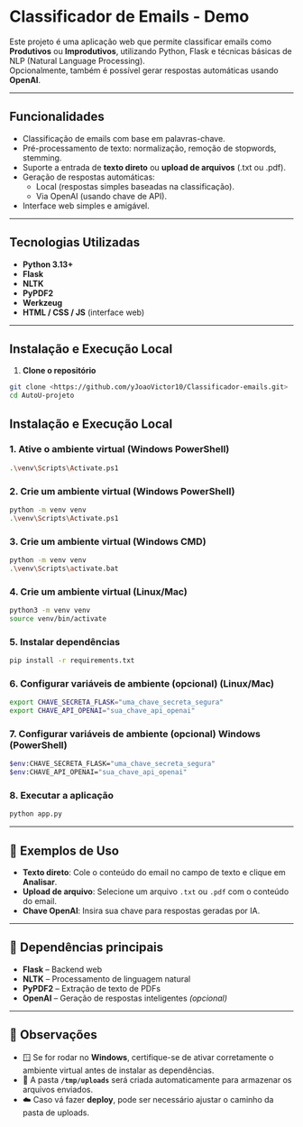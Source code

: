 # Classificador de Emails - Demo

Este projeto é uma aplicação web que permite classificar emails como **Produtivos** ou **Improdutivos**, utilizando Python, Flask e técnicas básicas de NLP (Natural Language Processing).  
Opcionalmente, também é possível gerar respostas automáticas usando **OpenAI**.

---

## Funcionalidades

- Classificação de emails com base em palavras-chave.
- Pré-processamento de texto: normalização, remoção de stopwords, stemming.
- Suporte a entrada de **texto direto** ou **upload de arquivos** (.txt ou .pdf).
- Geração de respostas automáticas:
  - Local (respostas simples baseadas na classificação).
  - Via OpenAI (usando chave de API).
- Interface web simples e amigável.

---

## Tecnologias Utilizadas

- **Python 3.13+**
- **Flask**
- **NLTK**
- **PyPDF2**
- **Werkzeug**
- **HTML / CSS / JS** (interface web)

---

## Instalação e Execução Local

1. **Clone o repositório**  
```bash
git clone <https://github.com/yJoaoVictor10/Classificador-emails.git>
cd AutoU-projeto
```

## Instalação e Execução Local

### 1. Ative o ambiente virtual (Windows PowerShell)
```bash
.\venv\Scripts\Activate.ps1
```

### 2. Crie um ambiente virtual (Windows PowerShell)
```bash
python -m venv venv
.\venv\Scripts\Activate.ps1
```


### 3. Crie um ambiente virtual (Windows CMD)
```bash
python -m venv venv
.\venv\Scripts\activate.bat
```

### 4. Crie um ambiente virtual (Linux/Mac)
```bash
python3 -m venv venv
source venv/bin/activate
```

### 5. Instalar dependências
```bash
pip install -r requirements.txt
```

### 6. Configurar variáveis de ambiente (opcional) (Linux/Mac)
```bash
export CHAVE_SECRETA_FLASK="uma_chave_secreta_segura"
export CHAVE_API_OPENAI="sua_chave_api_openai"
```

### 7. Configurar variáveis de ambiente (opcional) Windows (PowerShell)
```bash
$env:CHAVE_SECRETA_FLASK="uma_chave_secreta_segura"
$env:CHAVE_API_OPENAI="sua_chave_api_openai"
```

### 8. Executar a aplicação
```bash
python app.py
```
---
## 📝 Exemplos de Uso

- **Texto direto**: Cole o conteúdo do email no campo de texto e clique em **Analisar**.  
- **Upload de arquivo**: Selecione um arquivo `.txt` ou `.pdf` com o conteúdo do email.  
- **Chave OpenAI**: Insira sua chave para respostas geradas por IA.  

---

## 🔑 Dependências principais

- **Flask** – Backend web  
- **NLTK** – Processamento de linguagem natural  
- **PyPDF2** – Extração de texto de PDFs  
- **OpenAI** – Geração de respostas inteligentes *(opcional)*  

---

## 📌 Observações

- 🪟 Se for rodar no **Windows**, certifique-se de ativar corretamente o ambiente virtual antes de instalar as dependências.  
- 📂 A pasta **`/tmp/uploads`** será criada automaticamente para armazenar os arquivos enviados.  
- ☁️ Caso vá fazer **deploy**, pode ser necessário ajustar o caminho da pasta de uploads.  
